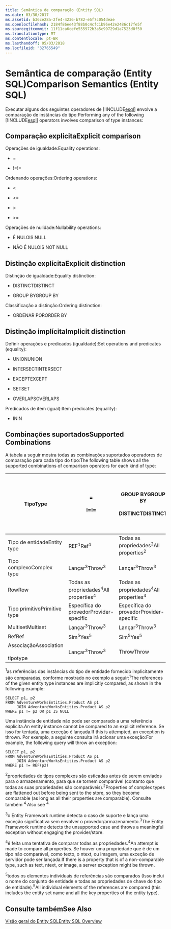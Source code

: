 ```yaml
---
title: Semântica de comparação (Entity SQL)
ms.date: 03/30/2017
ms.assetid: b36ce28a-2fe4-4236-b782-e5f7c054deae
ms.openlocfilehash: 2184f86ee43f88b0c4cfc1b96e42e2486c17fe5f
ms.sourcegitcommit: 11f11ca6cefe555972b3a5c99729d1a7523d8f50
ms.translationtype: MT
ms.contentlocale: pt-BR
ms.lasthandoff: 05/03/2018
ms.locfileid: "32765549"
---
```

# <a name="comparison-semantics-entity-sql"></a><span data-ttu-id="7522a-102">Semântica de comparação (Entity SQL)</span><span class="sxs-lookup"><span data-stu-id="7522a-102">Comparison Semantics (Entity SQL)</span></span>
<span data-ttu-id="7522a-103">Executar alguns dos seguintes operadores de [!INCLUDE[esql](../../../../../../includes/esql-md.md)] envolve a comparação de instâncias do tipo:</span><span class="sxs-lookup"><span data-stu-id="7522a-103">Performing any of the following [!INCLUDE[esql](../../../../../../includes/esql-md.md)] operators involves comparison of type instances:</span></span>  
  
## <a name="explicit-comparison"></a><span data-ttu-id="7522a-104">Comparação explícita</span><span class="sxs-lookup"><span data-stu-id="7522a-104">Explicit comparison</span></span>  
 <span data-ttu-id="7522a-105">Operações de igualdade:</span><span class="sxs-lookup"><span data-stu-id="7522a-105">Equality operations:</span></span>  
  
-   =  
  
-   <span data-ttu-id="7522a-106">!=</span><span class="sxs-lookup"><span data-stu-id="7522a-106">!=</span></span>  
  
 <span data-ttu-id="7522a-107">Ordenando operações:</span><span class="sxs-lookup"><span data-stu-id="7522a-107">Ordering operations:</span></span>  
  
-   <  
  
-   \<=  
  
-   \>  
  
-   \>=  
  
 <span data-ttu-id="7522a-108">Operações de nulidade:</span><span class="sxs-lookup"><span data-stu-id="7522a-108">Nullability operations:</span></span>  
  
-   <span data-ttu-id="7522a-109">É NULO</span><span class="sxs-lookup"><span data-stu-id="7522a-109">IS NULL</span></span>  
  
-   <span data-ttu-id="7522a-110">NÃO É NULO</span><span class="sxs-lookup"><span data-stu-id="7522a-110">IS NOT NULL</span></span>  
  
## <a name="explicit-distinction"></a><span data-ttu-id="7522a-111">Distinção explícita</span><span class="sxs-lookup"><span data-stu-id="7522a-111">Explicit distinction</span></span>  
 <span data-ttu-id="7522a-112">Distinção de igualdade:</span><span class="sxs-lookup"><span data-stu-id="7522a-112">Equality distinction:</span></span>  
  
-   <span data-ttu-id="7522a-113">DISTINCT</span><span class="sxs-lookup"><span data-stu-id="7522a-113">DISTINCT</span></span>  
  
-   <span data-ttu-id="7522a-114">GROUP BY</span><span class="sxs-lookup"><span data-stu-id="7522a-114">GROUP BY</span></span>  
  
 <span data-ttu-id="7522a-115">Classificação a distinção:</span><span class="sxs-lookup"><span data-stu-id="7522a-115">Ordering distinction:</span></span>  
  
-   <span data-ttu-id="7522a-116">ORDENAR POR</span><span class="sxs-lookup"><span data-stu-id="7522a-116">ORDER BY</span></span>  
  
## <a name="implicit-distinction"></a><span data-ttu-id="7522a-117">Distinção implícita</span><span class="sxs-lookup"><span data-stu-id="7522a-117">Implicit distinction</span></span>  
 <span data-ttu-id="7522a-118">Definir operações e predicados (igualdade):</span><span class="sxs-lookup"><span data-stu-id="7522a-118">Set operations and predicates (equality):</span></span>  
  
-   <span data-ttu-id="7522a-119">UNION</span><span class="sxs-lookup"><span data-stu-id="7522a-119">UNION</span></span>  
  
-   <span data-ttu-id="7522a-120">INTERSECT</span><span class="sxs-lookup"><span data-stu-id="7522a-120">INTERSECT</span></span>  
  
-   <span data-ttu-id="7522a-121">EXCEPT</span><span class="sxs-lookup"><span data-stu-id="7522a-121">EXCEPT</span></span>  
  
-   <span data-ttu-id="7522a-122">SET</span><span class="sxs-lookup"><span data-stu-id="7522a-122">SET</span></span>  
  
-   <span data-ttu-id="7522a-123">OVERLAPS</span><span class="sxs-lookup"><span data-stu-id="7522a-123">OVERLAPS</span></span>  
  
 <span data-ttu-id="7522a-124">Predicados de item (igual):</span><span class="sxs-lookup"><span data-stu-id="7522a-124">Item predicates (equality):</span></span>  
  
-   <span data-ttu-id="7522a-125">IN</span><span class="sxs-lookup"><span data-stu-id="7522a-125">IN</span></span>  
  
## <a name="supported-combinations"></a><span data-ttu-id="7522a-126">Combinações suportados</span><span class="sxs-lookup"><span data-stu-id="7522a-126">Supported Combinations</span></span>  
 <span data-ttu-id="7522a-127">A tabela a seguir mostra todas as combinações suportados operadores de comparação para cada tipo do tipo:</span><span class="sxs-lookup"><span data-stu-id="7522a-127">The following table shows all the supported combinations of comparison operators for each kind of type:</span></span>  
  
|<span data-ttu-id="7522a-128">**Tipo**</span><span class="sxs-lookup"><span data-stu-id="7522a-128">**Type**</span></span>|**=**<br /><br /> <span data-ttu-id="7522a-129">**!=**</span><span class="sxs-lookup"><span data-stu-id="7522a-129">**!=**</span></span>|<span data-ttu-id="7522a-130">**GROUP BY**</span><span class="sxs-lookup"><span data-stu-id="7522a-130">**GROUP BY**</span></span><br /><br /> <span data-ttu-id="7522a-131">**DISTINCT**</span><span class="sxs-lookup"><span data-stu-id="7522a-131">**DISTINCT**</span></span>|<span data-ttu-id="7522a-132">**UNION**</span><span class="sxs-lookup"><span data-stu-id="7522a-132">**UNION**</span></span><br /><br /> <span data-ttu-id="7522a-133">**INTERSECT**</span><span class="sxs-lookup"><span data-stu-id="7522a-133">**INTERSECT**</span></span><br /><br /> <span data-ttu-id="7522a-134">**EXCEPT**</span><span class="sxs-lookup"><span data-stu-id="7522a-134">**EXCEPT**</span></span><br /><br /> <span data-ttu-id="7522a-135">**SET**</span><span class="sxs-lookup"><span data-stu-id="7522a-135">**SET**</span></span><br /><br /> <span data-ttu-id="7522a-136">**OVERLAPS**</span><span class="sxs-lookup"><span data-stu-id="7522a-136">**OVERLAPS**</span></span>|<span data-ttu-id="7522a-137">**IN**</span><span class="sxs-lookup"><span data-stu-id="7522a-137">**IN**</span></span>|<span data-ttu-id="7522a-138">**<   <=**</span><span class="sxs-lookup"><span data-stu-id="7522a-138">**<   <=**</span></span><br /><br /> <span data-ttu-id="7522a-139">**>   >=**</span><span class="sxs-lookup"><span data-stu-id="7522a-139">**>   >=**</span></span>|<span data-ttu-id="7522a-140">**ORDER BY**</span><span class="sxs-lookup"><span data-stu-id="7522a-140">**ORDER BY**</span></span>|<span data-ttu-id="7522a-141">**É NULO**</span><span class="sxs-lookup"><span data-stu-id="7522a-141">**IS NULL**</span></span><br /><br /> <span data-ttu-id="7522a-142">**NÃO É NULO**</span><span class="sxs-lookup"><span data-stu-id="7522a-142">**IS NOT NULL**</span></span>|  
|-|-|-|-|-|-|-|-|  
|<span data-ttu-id="7522a-143">Tipo de entidade</span><span class="sxs-lookup"><span data-stu-id="7522a-143">Entity type</span></span>|<span data-ttu-id="7522a-144">REF<sup>1</sup></span><span class="sxs-lookup"><span data-stu-id="7522a-144">Ref<sup>1</sup></span></span>|<span data-ttu-id="7522a-145">Todas as propriedades<sup>2</sup></span><span class="sxs-lookup"><span data-stu-id="7522a-145">All properties<sup>2</sup></span></span>|<span data-ttu-id="7522a-146">Todas as propriedades<sup>2</sup></span><span class="sxs-lookup"><span data-stu-id="7522a-146">All properties<sup>2</sup></span></span>|<span data-ttu-id="7522a-147">Todas as propriedades<sup>2</sup></span><span class="sxs-lookup"><span data-stu-id="7522a-147">All properties<sup>2</sup></span></span>|<span data-ttu-id="7522a-148">Lançar<sup>3</sup></span><span class="sxs-lookup"><span data-stu-id="7522a-148">Throw<sup>3</sup></span></span>|<span data-ttu-id="7522a-149">Lançar<sup>3</sup></span><span class="sxs-lookup"><span data-stu-id="7522a-149">Throw<sup>3</sup></span></span>|<span data-ttu-id="7522a-150">REF<sup>1</sup></span><span class="sxs-lookup"><span data-stu-id="7522a-150">Ref<sup>1</sup></span></span>|  
|<span data-ttu-id="7522a-151">Tipo complexo</span><span class="sxs-lookup"><span data-stu-id="7522a-151">Complex type</span></span>|<span data-ttu-id="7522a-152">Lançar<sup>3</sup></span><span class="sxs-lookup"><span data-stu-id="7522a-152">Throw<sup>3</sup></span></span>|<span data-ttu-id="7522a-153">Lançar<sup>3</sup></span><span class="sxs-lookup"><span data-stu-id="7522a-153">Throw<sup>3</sup></span></span>|<span data-ttu-id="7522a-154">Lançar<sup>3</sup></span><span class="sxs-lookup"><span data-stu-id="7522a-154">Throw<sup>3</sup></span></span>|<span data-ttu-id="7522a-155">Lançar<sup>3</sup></span><span class="sxs-lookup"><span data-stu-id="7522a-155">Throw<sup>3</sup></span></span>|<span data-ttu-id="7522a-156">Lançar<sup>3</sup></span><span class="sxs-lookup"><span data-stu-id="7522a-156">Throw<sup>3</sup></span></span>|<span data-ttu-id="7522a-157">Lançar<sup>3</sup></span><span class="sxs-lookup"><span data-stu-id="7522a-157">Throw<sup>3</sup></span></span>|<span data-ttu-id="7522a-158">Lançar<sup>3</sup></span><span class="sxs-lookup"><span data-stu-id="7522a-158">Throw<sup>3</sup></span></span>|  
|<span data-ttu-id="7522a-159">Row</span><span class="sxs-lookup"><span data-stu-id="7522a-159">Row</span></span>|<span data-ttu-id="7522a-160">Todas as propriedades<sup>4</sup></span><span class="sxs-lookup"><span data-stu-id="7522a-160">All properties<sup>4</sup></span></span>|<span data-ttu-id="7522a-161">Todas as propriedades<sup>4</sup></span><span class="sxs-lookup"><span data-stu-id="7522a-161">All properties<sup>4</sup></span></span>|<span data-ttu-id="7522a-162">Todas as propriedades<sup>4</sup></span><span class="sxs-lookup"><span data-stu-id="7522a-162">All properties<sup>4</sup></span></span>|<span data-ttu-id="7522a-163">Lançar<sup>3</sup></span><span class="sxs-lookup"><span data-stu-id="7522a-163">Throw<sup>3</sup></span></span>|<span data-ttu-id="7522a-164">Lançar<sup>3</sup></span><span class="sxs-lookup"><span data-stu-id="7522a-164">Throw<sup>3</sup></span></span>|<span data-ttu-id="7522a-165">Todas as propriedades<sup>4</sup></span><span class="sxs-lookup"><span data-stu-id="7522a-165">All properties<sup>4</sup></span></span>|<span data-ttu-id="7522a-166">Lançar<sup>3</sup></span><span class="sxs-lookup"><span data-stu-id="7522a-166">Throw<sup>3</sup></span></span>|  
|<span data-ttu-id="7522a-167">Tipo primitivo</span><span class="sxs-lookup"><span data-stu-id="7522a-167">Primitive type</span></span>|<span data-ttu-id="7522a-168">Específica do provedor</span><span class="sxs-lookup"><span data-stu-id="7522a-168">Provider-specific</span></span>|<span data-ttu-id="7522a-169">Específica do provedor</span><span class="sxs-lookup"><span data-stu-id="7522a-169">Provider-specific</span></span>|<span data-ttu-id="7522a-170">Específica do provedor</span><span class="sxs-lookup"><span data-stu-id="7522a-170">Provider-specific</span></span>|<span data-ttu-id="7522a-171">Específica do provedor</span><span class="sxs-lookup"><span data-stu-id="7522a-171">Provider-specific</span></span>|<span data-ttu-id="7522a-172">Específica do provedor</span><span class="sxs-lookup"><span data-stu-id="7522a-172">Provider-specific</span></span>|<span data-ttu-id="7522a-173">Específica do provedor</span><span class="sxs-lookup"><span data-stu-id="7522a-173">Provider-specific</span></span>|<span data-ttu-id="7522a-174">Específica do provedor</span><span class="sxs-lookup"><span data-stu-id="7522a-174">Provider-specific</span></span>|  
|<span data-ttu-id="7522a-175">Multiset</span><span class="sxs-lookup"><span data-stu-id="7522a-175">Multiset</span></span>|<span data-ttu-id="7522a-176">Lançar<sup>3</sup></span><span class="sxs-lookup"><span data-stu-id="7522a-176">Throw<sup>3</sup></span></span>|<span data-ttu-id="7522a-177">Lançar<sup>3</sup></span><span class="sxs-lookup"><span data-stu-id="7522a-177">Throw<sup>3</sup></span></span>|<span data-ttu-id="7522a-178">Lançar<sup>3</sup></span><span class="sxs-lookup"><span data-stu-id="7522a-178">Throw<sup>3</sup></span></span>|<span data-ttu-id="7522a-179">Lançar<sup>3</sup></span><span class="sxs-lookup"><span data-stu-id="7522a-179">Throw<sup>3</sup></span></span>|<span data-ttu-id="7522a-180">Lançar<sup>3</sup></span><span class="sxs-lookup"><span data-stu-id="7522a-180">Throw<sup>3</sup></span></span>|<span data-ttu-id="7522a-181">Lançar<sup>3</sup></span><span class="sxs-lookup"><span data-stu-id="7522a-181">Throw<sup>3</sup></span></span>|<span data-ttu-id="7522a-182">Lançar<sup>3</sup></span><span class="sxs-lookup"><span data-stu-id="7522a-182">Throw<sup>3</sup></span></span>|  
|<span data-ttu-id="7522a-183">Ref</span><span class="sxs-lookup"><span data-stu-id="7522a-183">Ref</span></span>|<span data-ttu-id="7522a-184">Sim<sup>5</sup></span><span class="sxs-lookup"><span data-stu-id="7522a-184">Yes<sup>5</sup></span></span>|<span data-ttu-id="7522a-185">Sim<sup>5</sup></span><span class="sxs-lookup"><span data-stu-id="7522a-185">Yes<sup>5</sup></span></span>|<span data-ttu-id="7522a-186">Sim<sup>5</sup></span><span class="sxs-lookup"><span data-stu-id="7522a-186">Yes<sup>5</sup></span></span>|<span data-ttu-id="7522a-187">Sim<sup>5</sup></span><span class="sxs-lookup"><span data-stu-id="7522a-187">Yes<sup>5</sup></span></span>|<span data-ttu-id="7522a-188">Throw</span><span class="sxs-lookup"><span data-stu-id="7522a-188">Throw</span></span>|<span data-ttu-id="7522a-189">Throw</span><span class="sxs-lookup"><span data-stu-id="7522a-189">Throw</span></span>|<span data-ttu-id="7522a-190">Sim<sup>5</sup></span><span class="sxs-lookup"><span data-stu-id="7522a-190">Yes<sup>5</sup></span></span>|  
|<span data-ttu-id="7522a-191">Associação</span><span class="sxs-lookup"><span data-stu-id="7522a-191">Association</span></span><br /><br /> <span data-ttu-id="7522a-192">tipo</span><span class="sxs-lookup"><span data-stu-id="7522a-192">type</span></span>|<span data-ttu-id="7522a-193">Lançar<sup>3</sup></span><span class="sxs-lookup"><span data-stu-id="7522a-193">Throw<sup>3</sup></span></span>|<span data-ttu-id="7522a-194">Throw</span><span class="sxs-lookup"><span data-stu-id="7522a-194">Throw</span></span>|<span data-ttu-id="7522a-195">Throw</span><span class="sxs-lookup"><span data-stu-id="7522a-195">Throw</span></span>|<span data-ttu-id="7522a-196">Throw</span><span class="sxs-lookup"><span data-stu-id="7522a-196">Throw</span></span>|<span data-ttu-id="7522a-197">Lançar<sup>3</sup></span><span class="sxs-lookup"><span data-stu-id="7522a-197">Throw<sup>3</sup></span></span>|<span data-ttu-id="7522a-198">Lançar<sup>3</sup></span><span class="sxs-lookup"><span data-stu-id="7522a-198">Throw<sup>3</sup></span></span>|<span data-ttu-id="7522a-199">Lançar<sup>3</sup></span><span class="sxs-lookup"><span data-stu-id="7522a-199">Throw<sup>3</sup></span></span>|  
  
 <span data-ttu-id="7522a-200"><sup>1</sup>as referências das instâncias do tipo de entidade fornecido implicitamente são comparadas, conforme mostrado no exemplo a seguir:</span><span class="sxs-lookup"><span data-stu-id="7522a-200"><sup>1</sup>The references of the given entity type instances are implicitly compared, as shown in the following example:</span></span>  
  
```  
SELECT p1, p2   
FROM AdventureWorksEntities.Product AS p1   
     JOIN AdventureWorksEntities.Product AS p2   
WHERE p1 != p2 OR p1 IS NULL  
```  
  
 <span data-ttu-id="7522a-201">Uma instância de entidade não pode ser comparado a uma referência explícita.</span><span class="sxs-lookup"><span data-stu-id="7522a-201">An entity instance cannot be compared to an explicit reference.</span></span> <span data-ttu-id="7522a-202">Se isso for tentada, uma exceção é lançada.</span><span class="sxs-lookup"><span data-stu-id="7522a-202">If this is attempted, an exception is thrown.</span></span> <span data-ttu-id="7522a-203">Por exemplo, a seguinte consulta irá acionar uma exceção:</span><span class="sxs-lookup"><span data-stu-id="7522a-203">For example, the following query will throw an exception:</span></span>  
  
```  
SELECT p1, p2   
FROM AdventureWorksEntities.Product AS p1   
     JOIN AdventureWorksEntities.Product AS p2   
WHERE p1 != REF(p2)  
```  
  
 <span data-ttu-id="7522a-204"><sup>2</sup>propriedades de tipos complexos são esticadas antes de serem enviados para o armazenamento, para que se tornem comparável (contanto que todas as suas propriedades são comparáveis).</span><span class="sxs-lookup"><span data-stu-id="7522a-204"><sup>2</sup>Properties of complex types are flattened out before being sent to the store, so they become comparable (as long as all their properties are comparable).</span></span> <span data-ttu-id="7522a-205">Consulte também <sup>4.</sup></span><span class="sxs-lookup"><span data-stu-id="7522a-205">Also see <sup>4.</sup></span></span>  
  
 <span data-ttu-id="7522a-206"><sup>3</sup>o Entity Framework runtime detecta o caso de suporte e lança uma exceção significativa sem envolver o provedor/armazenamento.</span><span class="sxs-lookup"><span data-stu-id="7522a-206"><sup>3</sup>The Entity Framework runtime detects the unsupported case and throws a meaningful exception without engaging the provider/store.</span></span>  
  
 <span data-ttu-id="7522a-207"><sup>4</sup>é feita uma tentativa de comparar todas as propriedades.</span><span class="sxs-lookup"><span data-stu-id="7522a-207"><sup>4</sup>An attempt is made to compare all properties.</span></span> <span data-ttu-id="7522a-208">Se houver uma propriedade que é de um tipo não comparável, como texto, o ntext, ou imagem, uma exceção de servidor pode ser lançada.</span><span class="sxs-lookup"><span data-stu-id="7522a-208">If there is a property that is of a non-comparable type, such as text, ntext, or image, a server exception might be thrown.</span></span>  
  
 <span data-ttu-id="7522a-209"><sup>5</sup>todos os elementos individuais de referências são comparados (Isso inclui o nome do conjunto de entidade e todas as propriedades de chave do tipo de entidade).</span><span class="sxs-lookup"><span data-stu-id="7522a-209"><sup>5</sup>All individual elements of the references are compared (this includes the entity set name and all the key properties of the entity type).</span></span>  
  
## <a name="see-also"></a><span data-ttu-id="7522a-210">Consulte também</span><span class="sxs-lookup"><span data-stu-id="7522a-210">See Also</span></span>  
 [<span data-ttu-id="7522a-211">Visão geral do Entity SQL</span><span class="sxs-lookup"><span data-stu-id="7522a-211">Entity SQL Overview</span></span>](../../../../../../docs/framework/data/adonet/ef/language-reference/entity-sql-overview.md)
